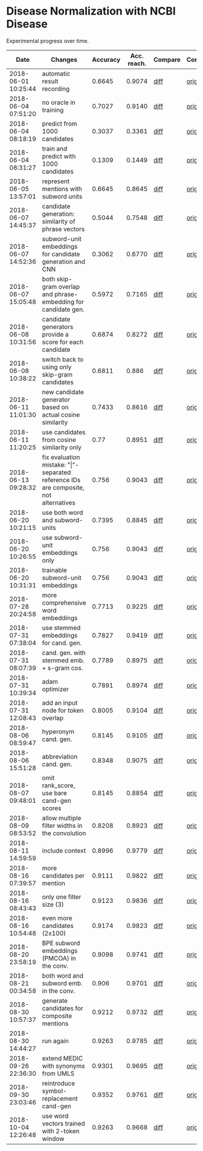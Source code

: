# Disease Normalization with NCBI Disease

Experimental progress over time.

| Date | Changes | Accuracy | Acc. reach. | Compare | Commit |
| ---- | ------- | -------- | ----------- | ------- | ------ |
2018-06-01 10:25:44 | automatic result recording | 0.6645 | 0.9074 | [diff](../../commit/45b43bd2f376a663c24a0229054ad81c65988071) | [original](https://github.com/en-dash/disease-normalization/commit/50c8e01a8dd8da51af19b6ec261aeb6f1320178b)
2018-06-04 07:51:20 | no oracle in training | 0.7027 | 0.9140 | [diff](../../commit/05d7532a652e545b15134c14d70c0b0bccecd693) | [original](https://github.com/en-dash/disease-normalization/commit/be41ed10685845ff06e85a86dc8e50066988e64d)
2018-06-04 08:18:19 | predict from 1000 candidates | 0.3037 | 0.3361 | [diff](../../commit/237b7cc4af73d8b2e5cbddf71855ab91d029c70d) | [original](https://github.com/en-dash/disease-normalization/commit/be41ed10685845ff06e85a86dc8e50066988e64d)
2018-06-04 08:31:27 | train and predict with 1000 candidates | 0.1309 | 0.1449 | [diff](../../commit/c23c1733facb0ac5864703ceeeb844fda9a94331) | [original](https://github.com/en-dash/disease-normalization/commit/be41ed10685845ff06e85a86dc8e50066988e64d)
2018-06-05 13:57:01 | represent mentions with subword units | 0.6645 | 0.8645 | [diff](../../commit/d2e161a171cb55eba60a95c7489d616ce7818be4) | [original](https://github.com/en-dash/disease-normalization/commit/eef49b47ffbe7c1733a21b9edb06998e4f98747f)
2018-06-07 14:45:37 | candidate generation: similarity of phrase vectors | 0.5044 | 0.7548 | [diff](../../commit/95fa48f4f83309553717ee3068dbb205760d851c) | [original](https://github.com/en-dash/disease-normalization/commit/ba8d6b5f2938a8936d4c5a8cf77315e5041261a5)
2018-06-07 14:52:36 | subword-unit embeddings for candidate generation and CNN | 0.3062 | 0.6770 | [diff](../../commit/e624ace6543f565eeaa46e848cafffeb50fe3cb6) | [original](https://github.com/en-dash/disease-normalization/commit/031146c9bf23ef3054133f70e1689299beab844d)
2018-06-07 15:05:48 | both skip-gram overlap and phrase-embedding for candidate gen. | 0.5972 | 0.7165 | [diff](../../commit/2a5897290d1bd1089b366f929e8435464d841b5d) | [original](https://github.com/en-dash/disease-normalization/commit/bcba7276f821a0e2792800b0e83dc7ce21d436b3)
2018-06-08 10:31:56 | candidate generators provide a score for each candidate | 0.6874 | 0.8272 | [diff](../../commit/826aedbe433e0afbbb8ed8faf72c96bf8b36a592) | [original](https://github.com/en-dash/disease-normalization/commit/72a9a2c55c7a13c5d9c06e09ea95af8881e8fa2e)
2018-06-08 10:38:22 | switch back to using only skip-gram candidates | 0.6811 | 0.886 | [diff](../../commit/09e463d456740abe78d56f5c42a74257b403cb7b) | [original](https://github.com/en-dash/disease-normalization/commit/72a9a2c55c7a13c5d9c06e09ea95af8881e8fa2e)
2018-06-11 11:01:30 | new candidate generator based on actual cosine similarity | 0.7433 | 0.8616 | [diff](../../commit/b8a6c8c7637026075b589bb73930bb5f7d7e5478) | [original](https://github.com/en-dash/disease-normalization/commit/e001e6f27d0a20426f4fbfdd44c3468ebf947b62)
2018-06-11 11:20:25 | use candidates from cosine similarity only | 0.77 | 0.8951 | [diff](../../commit/97164f5e15d3c036f097d15a44cca95c7a9b24c2) | [original](https://github.com/en-dash/disease-normalization/commit/e001e6f27d0a20426f4fbfdd44c3468ebf947b62)
2018-06-13 09:28:32 | fix evaluation mistake: "\|"-separated reference IDs are composite, not alternatives | 0.756 | 0.9043 | [diff](../../commit/b33082168a7baa50a3c1d3c59aead106c1129a9f) | [original](https://github.com/en-dash/disease-normalization/commit/93f06d3af8baae63cccb1d457a9dd91579af4a09)
2018-06-20 10:21:15 | use both word and subword-units | 0.7395 | 0.8845 | [diff](../../commit/1912c74fb17930fd6995c9663c43a1c3b5edb4a1) | [original](https://github.com/en-dash/disease-normalization/commit/d68e860d037b17d651a2521c03d67dd4d4e17bad)
2018-06-20 10:26:55 | use subword-unit embeddings only | 0.756 | 0.9043 | [diff](../../commit/376b1e170e4235ca89580c28c2f22089ba58e268) | [original](https://github.com/en-dash/disease-normalization/commit/d68e860d037b17d651a2521c03d67dd4d4e17bad)
2018-06-20 10:31:31 | trainable subword-unit embeddings | 0.756 | 0.9043 | [diff](../../commit/bd736bee61a341f139f9e1d3379b9c4eea7715b8) | [original](https://github.com/en-dash/disease-normalization/commit/d68e860d037b17d651a2521c03d67dd4d4e17bad)
2018-07-28 20:24:58 | more comprehensive word embeddings | 0.7713 | 0.9225 | [diff](../../commit/7fd9dbbfd26f1090cca40efe3f8667f816a3c2f6) | [original](https://github.com/en-dash/disease-normalization/commit/13f5331c3f090a5bd700abd137c90b5b49a19cda)
2018-07-31 07:38:04 | use stemmed embeddings for cand. gen. | 0.7827 | 0.9419 | [diff](../../commit/87dc497d0549266dca3e6bb10b07fe67e2f8dd77) | [original](https://github.com/en-dash/disease-normalization/commit/fdd5a503624b03fed085573cb92b6446e84d6c83)
2018-07-31 08:07:39 | cand. gen. with stemmed emb. + s-gram cos. | 0.7789 | 0.8975 | [diff](../../commit/3d106d793caba119e250b435b040ea1d3143230f) | [original](https://github.com/en-dash/disease-normalization/commit/fdd5a503624b03fed085573cb92b6446e84d6c83)
2018-07-31 10:39:34 | adam optimizer | 0.7891 | 0.8974 | [diff](../../commit/f47714ac65afcffebc7e4229505e71a93612067b) | [original](https://github.com/en-dash/disease-normalization/commit/fdd5a503624b03fed085573cb92b6446e84d6c83)
2018-07-31 12:08:43 | add an input node for token overlap | 0.8005 | 0.9104 | [diff](../../commit/b8252c1db476a47a901d9900be8002cd85256549) | [original](https://github.com/en-dash/disease-normalization/commit/3d60cc5a1de52992a1df8448b98ef6bda09cd808)
2018-08-06 08:59:47 | hyperonym cand. gen. | 0.8145 | 0.9105 | [diff](../../commit/253a44a1c426c487f5e105f0fd9c7edf0b7a0827) | [original](https://github.com/en-dash/disease-normalization/commit/3c0d9757c0c15fab2657f6f47f865a398698d0a1)
2018-08-06 15:51:28 | abbreviation cand. gen. | 0.8348 | 0.9075 | [diff](../../commit/a0477d8db9bd4adcae1a9642c4524e39baf0e5c1) | [original](https://github.com/en-dash/disease-normalization/commit/daba66dc011b98255d28af328247f205d939d97f)
2018-08-07 09:48:01 | omit rank_score, use bare cand-gen scores | 0.8145 | 0.8854 | [diff](../../commit/d4824861d0ebc055272d49b09d51831e5299efef) | [original](https://github.com/en-dash/disease-normalization/commit/26998551179425df74da73471381713ac61da670)
2018-08-09 08:53:52 | allow multiple filter widths in the convolution | 0.8208 | 0.8923 | [diff](../../commit/724ca76b97ad9d6ee0e9e5d9452591b7bbe2d0eb) | [original](https://github.com/en-dash/disease-normalization/commit/81c0f0542d5be279b86656a63b844f9f26c9ea92)
2018-08-11 14:59:59 | include context | 0.8996 | 0.9779 | [diff](../../commit/b9efb02bb5334f82217d14554276e1300c941392) | [original](https://github.com/en-dash/disease-normalization/commit/54c4eb8c82856de3fd216355b8480d2a0c74080d)
2018-08-16 07:39:57 | more candidates per mention | 0.9111 | 0.9822 | [diff](../../commit/ac551d3e7428fabec12f64ec82e227ce62829cb3) | [original](https://github.com/en-dash/disease-normalization/commit/c0594fa542f4c4d5549d035b0fb47a55528e803a)
2018-08-16 08:43:43 | only one filter size (3) | 0.9123 | 0.9836 | [diff](../../commit/f421b18963803b61f4ef9c17758b54a0704de3d2) | [original](https://github.com/en-dash/disease-normalization/commit/c0594fa542f4c4d5549d035b0fb47a55528e803a)
2018-08-16 10:54:48 | even more candidates (2x100) | 0.9174 | 0.9823 | [diff](../../commit/15bae6f3450b4a7162fba4339e8c9375a9c89242) | [original](https://github.com/en-dash/disease-normalization/commit/c0594fa542f4c4d5549d035b0fb47a55528e803a)
2018-08-20 23:58:19 | BPE subword embeddings (PMCOA) in the conv. | 0.9098 | 0.9741 | [diff](../../commit/053d939f915fe570de0985a212d75e628a806a5a) | [original](https://github.com/en-dash/disease-normalization/commit/73922567db9f1c4b184b282a900d71219e4b559c)
2018-08-21 00:34:58 | both word and subword emb. in the conv. | 0.906 | 0.9701 | [diff](../../commit/67c35288f00cb9a0bf6a7458fe68a2c283819685) | [original](https://github.com/en-dash/disease-normalization/commit/73922567db9f1c4b184b282a900d71219e4b559c)
2018-08-30 10:57:37 | generate candidates for composite mentions | 0.9212 | 0.9732 | [diff](../../commit/f61e03eb0ef454a1dab16dfc5268b386312ec29e) | [original](https://github.com/en-dash/disease-normalization/commit/616be4998d03e17e045a618d8e58c9ee69b33115)
2018-08-30 14:44:27 | run again | 0.9263 | 0.9785 | [diff](../../commit/f3618ad842c9a861557a30dcd4778a7ad7446adc) | [original](https://github.com/en-dash/disease-normalization/commit/1972657fab9f478a39cd28de926c48c6ac485bcb)
2018-09-26 22:36:30 | extend MEDIC with synonyms from UMLS | 0.9301 | 0.9695 | [diff](../../commit/ede6080bfcad6f1a30f019595df582222ffc52b9) | [original](https://github.com/en-dash/disease-normalization/commit/8e2a082fd81289a89d1da4dd4f394c2742fbbd2b)
2018-09-30 23:03:46 | reintroduce symbol-replacement cand-gen | 0.9352 | 0.9761 | [diff](../../commit/53a328ac971e1eb11626a9abbd068e1bf225d7f6) | [original](https://github.com/en-dash/disease-normalization/commit/eab6be4ec6bf10857a8f20de0a129912573b9eae)
2018-10-04 12:26:48 | use word vectors trained with 2-token window | 0.9263 | 0.9668 | [diff](../../commit/b9b5bd7bb4cfdce153ba1ddcd4d0d16a9e9ab67b) | [original](https://github.com/en-dash/disease-normalization/commit/518bb0fd33d36bba63bb5e80596cb8e9a15c4d4a)
